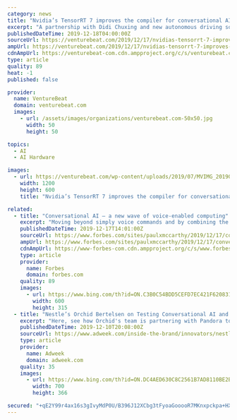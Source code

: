 ```yaml
---
category: news
title: "Nvidia’s TensorRT 7 improves the compiler for conversational AI models"
excerpt: "A partnership with Didi Chuxing and new autonomous driving solutions weren’t the only things Nvidia announced at its GPU Technology Conference in Suzhou today ... The platform, which ships alongside Cuda-X AI libraries as a part of Nvidia’s inference suite, can validate and deploy a trained neural network for inference regardless of ..."
publishedDateTime: 2019-12-18T04:00:00Z
sourceUrl: https://venturebeat.com/2019/12/17/nvidias-tensorrt-7-improves-the-compiler-for-conversational-ai-models/
ampUrl: https://venturebeat.com/2019/12/17/nvidias-tensorrt-7-improves-the-compiler-for-conversational-ai-models/amp/
cdnAmpUrl: https://venturebeat-com.cdn.ampproject.org/c/s/venturebeat.com/2019/12/17/nvidias-tensorrt-7-improves-the-compiler-for-conversational-ai-models/amp/
type: article
quality: 89
heat: -1
published: false

provider:
  name: VentureBeat
  domain: venturebeat.com
  images:
    - url: /assets/images/organizations/venturebeat.com-50x50.jpg
      width: 50
      height: 50

topics:
  - AI
  - AI Hardware

images:
  - url: https://venturebeat.com/wp-content/uploads/2019/07/MVIMG_20190318_133330_1-e1576620054263.jpg?fit=1200%2C600&amp;strip=all
    width: 1200
    height: 600
    title: "Nvidia’s TensorRT 7 improves the compiler for conversational AI models"

related:
  - title: "Conversational AI — a new wave of voice-enabled computing"
    excerpt: "Moving beyond simply voice commands and by combining the latest in voice recognition and language parsing technology with text-based smarts of interactive chatbots that has been developing rapidly over the last few years, Conversational AI promises to be a rich new vein of technology innovation. A range of new digital services are emerging as ..."
    publishedDateTime: 2019-12-17T14:01:00Z
    sourceUrl: https://www.forbes.com/sites/paulxmccarthy/2019/12/17/conversational-ai---a-new-wave-of-voice-enabled-computing/
    ampUrl: https://www.forbes.com/sites/paulxmccarthy/2019/12/17/conversational-ai---a-new-wave-of-voice-enabled-computing/amp/
    cdnAmpUrl: https://www-forbes-com.cdn.ampproject.org/c/s/www.forbes.com/sites/paulxmccarthy/2019/12/17/conversational-ai---a-new-wave-of-voice-enabled-computing/amp/
    type: article
    provider:
      name: Forbes
      domain: forbes.com
    quality: 89
    images:
      - url: https://www.bing.com/th?id=ON.C3B0C54BDD5CEFD7EC421F620831C5B9
        width: 600
        height: 315
  - title: "Nestle’s Orchid Bertelsen on Testing Conversational AI and Failing Forward"
    excerpt: "Here, see how Orchid's team is partnering with Pandora to explore conversational AI more deeply and why hustle and grind don't necessarily lead to happiness. What led you to your role leading digital innovation for Nestlé? I wish I could say that there was a master plan to get where I am today. But the reality is that I’ve had many different ..."
    publishedDateTime: 2019-12-10T20:08:00Z
    sourceUrl: https://www.adweek.com/inside-the-brand/innovators/nestles-orchid-bertelsen-on-testing-conversational-ai-and-failing-forward/
    type: article
    provider:
      name: Adweek
      domain: adweek.com
    quality: 35
    images:
      - url: https://www.bing.com/th?id=ON.DC4AED630C8C2561B7AD8110BE2BEEBE
        width: 700
        height: 366

secured: "+qE2Y99r4ax16s3gIvyMdP0U/B396J12XCbg3tFyoaGooooR7MKnxpckpa+HXspRUYVoyX0Wiwb2Hjp1ZHJaozN/HySNPi63HnHQJETsT3DQxSjX50n3V00GfUJVqNHebioJl+gYWHfQE/ofOyNu7+QXXEdYYrJaAImb7UAhvugumIdqOKIUwN3AXmHA3zvAKZMWVgV3gupG2ZLX2ZClh3bpD8RfyUuqFCuF0J3rJbLdoWL+qyxc7LrwVIp5FyA48eWQuB8m3I592aKZd2FOow==;bmcXYGgbWNyO3f25rFCQlA=="
---
```


